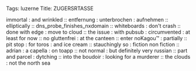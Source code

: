 Tags: luzerne
Title: ZUGERSRTASSE
  
immortal : and wrinkled :: entfernung : unterbrochen : aufnehmen :: elliptically :: dns_probe_finishes_nxdomain :: whiteboards : don't crash :: done with edge : move to cloud :: the issue : with pubsub : circumvented : at least for now :: no gluttenfrei : at the canteen :: enter noKagou™ : partially :: pit stop : for toros : and ice cream :: stauchingly so : fiction non fiction :: adrian : a capella : on toapp :: not normal : but definitely very russian :: part and parcel : dytching :: into the boudoir : looking for a murderer :: the clouds : not the north sea